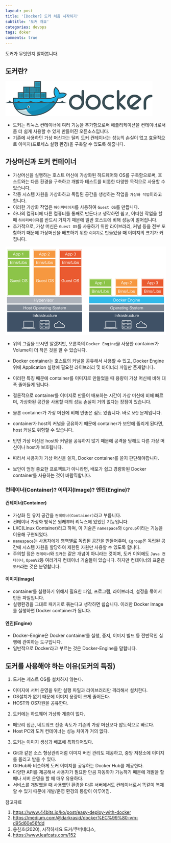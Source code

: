 ```yaml
---
layout: post
title: '[Docker] 도커 처음 시작하기'
subtitle: '도커 개요'
categories: devops
tags: doker
comments: true
---
```


도커가 무엇인지 알아봅니다. 


## 도커란?
![Capture](/assets/img/post/docker/2020-12-31-docker-0.png)
- 도커는 리눅스 컨테이너에 여러 기능을 추가함으로써 애플리케이션을 컨테이너로서 좀 더 쉽게 사용할 수 있게 만들어진 오픈소스입니다. 
- 기존에 사용하던 가상 머신과는 달리 도커 컨테이너는 성능의 손실이 없고 효율적으로 이미지(프로세스 실행 환경)을 구축할 수 있도록 해줍니다.


## 가상머신과 도커 컨테이너
- 가상머신을 실행하는 호스트 머신에 가상화된 하드웨어와 OS를 구축함으로써, 호스트와는 다른 환경을 구축하고 개발과 테스트를 비롯한 다양한 목적으로 사용할 수 있습니다. 
- 각종 시스템 자원을 가상화하고 독립된 공간을 생성하는 작업을 `가상화 작업`이라고 합니다. 
- 이러한 가상화 작업은 `하이퍼바이저`를 사용하여 `Guest OS`를 만듭니다. 
- 하나의 컴퓨터에 다른 컴퓨터를 통째로 만든다고 생각하면 쉽고, 어떠한 작업을 할 때 `하이퍼바이저`를 반드시 거치기 때문에 일반 호스트에 비해 성능이 떨어집니다.
- 추가적으로, 가상 머신은 `Guest OS`를 사용하기 위한 라이브러리, 커널 등을 전부 포함하기 때문에 가상머신을 배포하기 위한 `이미지`로 만들었을 때 이미지의 크기가 커집니다. 

![Capture](/assets/img/post/docker/2020-12-31-docker-1.png)
- 위의 그림을 보시면 알겠지만, 오른쪽의 `Docker Engine`을 사용한 container가 Volume이 더 작은 것을 알 수 있습니다. 
- Docker container는 호스트의 커널을 공유해서 사용할 수 있고, Docker Engine 위에 Application 실행에 필요한 라이브러리 및 바이너리 파일만 존재합니다.
- 이러한 특징 때문에 container를 이미지로 만들었을 때 용량이 가상 머신에 비해 대폭 줄어들게 됩니다. 
- 결론적으로 container를 이미지로 만들어 배포하는 시간이 가상 머신에 비해 빠르며, 가상화된 공간을 사용할 때의 성능 손실이 거의 없다는 장점이 있습니다. 

- 물론 container가 가상 머신에 비해 안좋은 점도 있습니다. 바로 `보안` 문제입니다.
- container가 host의 커널을 공유하기 때문에 container가 보안에 뚫리게 된다면, host 커널도 위험할 수 있습니다. 
- 반면 가상 머신은 host와 커널을 공유하지 않기 때문에 공격을 당해도 다른 가상 머신이나 host가 보호됩니다. 
- 따라서 사용자가 가상 머신을 쓸지, Docker container를 쓸지 판단해야합니다. 
- 보안이 엄청 중요한 프로젝트가 아니라면, 배포가 쉽고 경량화된 Docker container를 사용하는 것이 바람직합니다.    

### 컨테이너(Container)? 이미지(Image)? 엔진(Engine)?
#### 컨테이너(Container)
- 가상화 된 유저 공간을 `컨테이너(Container)`라고 부릅니다. 
- 컨테이너 가상화 방식은 원래부터 리눅스에 있었던 기능입니다. 
- LXC(Linux Container)라고 하며, 이 기술은 `namespace`와 `Cgroup`이라는 기능을 이용해 구현되었다. 
- `namespace`는 사용자에게 영역별로 독립된 공간을 만들어주며, `Cgroup`은 독립된 공간에 시스템 자원을 할당하여 제한된 자원만 사용할 수 있도록 합니다.
- 주의할 점은 `컨테이너`와 `도커`는 같은 개념이 아니라는 것이며, 도커 이외에도 `Java 컨테이너`, `OpenVZ`등 여러가지 컨테이너 기술들이 있습니다. 하지만 컨테이너의 표준은 `도커`라는 것은 분명합니다.  

#### 이미지(Image)
- container를 실행하기 위해서 필요한 파일, 프로그램, 라이브러리, 설정을 묶어서 만든 파일입니다.
- 실행환경을 그대로 패키지로 묶는다고 생각하면 쉽습니다. 이러한 Docker Image를 실행하면 Docker container가 됩니다. 

#### 엔진(Engine)
- Docker-Engine은 Docker container를 실행, 중지, 이미지 빌드 등 전반적인 실행에 관여하는 도구입니다. 
- 일반적으로 Docker라고 부르는 것은 Docker-Engine을 말합니다. 

## 도커를 사용해야 하는 이유(도커의 득징)
1. 도커는 게스트 OS를 설치하지 않는다.
- 이미지에 서버 운영을 위한 실행 파일과 라이브러리만 격리해서 설치한다.
- OS설치가 없기 때문에 이미지 용량이 크게 줄어든다.
- HOST와 OS자원을 공유한다.

2. 도커에는 하드웨어 가상화 계층이 없다.
- 메모리 접근, 네트워크 전송 속도가 기존의 가상 머신보다 압도적으로 빠르다.
- Host PC와 도커 컨테이너는 성능 차이가 거의 없다.

3. 도커는 이미지 생성과 배포에 특화되어있다.
- Git과 같은 소스 형상관리처럼 이미지 버전 관리도 제공하고, 중앙 저장소에 이미지를 올리고 받을 수 있다.
- GitHub와 비슷하게 도커 이미지를 공유하는 Docker Hub를 제공한다.
- 다양한 API를 제공해서 사용자가 필요한 만큼 자동화가 가능하기 때문에 개발을 할때나 서버 운영을 할 때 매우 유용하다.
- 서비스를 개발했을 때 사용했던 환경을 다른 서버에서도 컨테이너로서 똑같이 복제할 수 있기 때문에 개발/운영 환경의 통합이 이루어짐.



참고자료 
1. https://www.44bits.io/ko/post/easy-deploy-with-docker
2. https://medium.com/@darkrasid/docker%EC%99%80-vm-d95d60e56fdd
3. 용찬호(2020), 시작하세요 도커/쿠버네티스, 
4. https://www.leafcats.com/152
